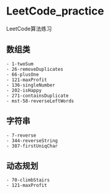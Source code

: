 # LeetCode_practice
LeetCode算法练习
## 数组类
    - 1-twoSum
    - 26-removeDuplicates
    - 66-plusOne
    - 121-maxProfit
    - 136-singleNumber
    - 202-isHappy
    - 271-containsDuplicate
    - mst-58-reverseLeftWords

## 字符串
    - 7-reverse
    - 344-reverseString
    - 387-firstUniqChar
## 动态规划
    - 70-climbStairs
    - 121-maxProfit


